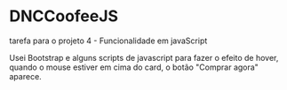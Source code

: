 # DNCCoofeeJS
tarefa para o projeto 4 - Funcionalidade em javaScript

Usei Bootstrap e alguns scripts de javascript para fazer o efeito de hover, quando o mouse estiver em cima do card, o botão "Comprar agora" aparece.
